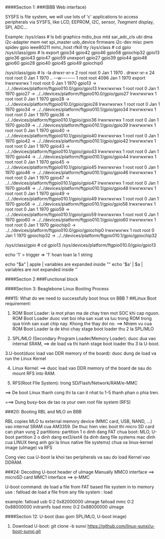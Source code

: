 ####Section 1:
###(BBB Web interface)

SYSFS is file system, we will use lots of 'c' applications to access peripherals via SYSFS,
like LCD, EEPROM, I2C, sensor, 7segment display, SPI, ADC...

Example:
/sys/class # ls
bdi          graphics     mdio_bus     mtd          sar_adc_cls  ubi
dma          i2c-adapter  mem          net          spi_master   usb_device
firmware     i2c-dev      misc         pwm          spidev
gpio         ieee80211    mmc_host     rfkill       tty
/sys/class # cd gpio
/sys/class/gpio # ls
export      gpio34      gpio42      gpio46      gpio58      gpiochip32
gpio13      gpio36      gpio43      gpio47      gpio59      unexport
gpio27      gpio39      gpio44      gpio48      gpio60
gpio28      gpio40      gpio45      gpio49      gpiochip0

/sys/class/gpio # ls -la
drwxr-xr-x    2 root     root             0 Jan  1  1970 .
drwxr-xr-x   24 root     root             0 Jan  1  1970 ..
--w-------    1 root     root          4096 Jan  1  1970 export
lrwxrwxrwx    1 root     root             0 Jan  1  1970 gpio13 -> ../../devices/platform/ftgpio010.0/gpio/gpio13
lrwxrwxrwx    1 root     root             0 Jan  1  1970 gpio27 -> ../../devices/platform/ftgpio010.0/gpio/gpio27
lrwxrwxrwx    1 root     root             0 Jan  1  1970 gpio28 -> ../../devices/platform/ftgpio010.0/gpio/gpio28
lrwxrwxrwx    1 root     root             0 Jan  1  1970 gpio34 -> ../../devices/platform/ftgpio010.1/gpio/gpio34
lrwxrwxrwx    1 root     root             0 Jan  1  1970 gpio36 -> ../../devices/platform/ftgpio010.1/gpio/gpio36
lrwxrwxrwx    1 root     root             0 Jan  1  1970 gpio39 -> ../../devices/platform/ftgpio010.1/gpio/gpio39
lrwxrwxrwx    1 root     root             0 Jan  1  1970 gpio40 -> ../../devices/platform/ftgpio010.1/gpio/gpio40
lrwxrwxrwx    1 root     root             0 Jan  1  1970 gpio42 -> ../../devices/platform/ftgpio010.1/gpio/gpio42
lrwxrwxrwx    1 root     root             0 Jan  1  1970 gpio43 -> ../../devices/platform/ftgpio010.1/gpio/gpio43
lrwxrwxrwx    1 root     root             0 Jan  1  1970 gpio44 -> ../../devices/platform/ftgpio010.1/gpio/gpio44
lrwxrwxrwx    1 root     root             0 Jan  1  1970 gpio45 -> ../../devices/platform/ftgpio010.1/gpio/gpio45
lrwxrwxrwx    1 root     root             0 Jan  1  1970 gpio46 -> ../../devices/platform/ftgpio010.1/gpio/gpio46
lrwxrwxrwx    1 root     root             0 Jan  1  1970 gpio47 -> ../../devices/platform/ftgpio010.1/gpio/gpio47
lrwxrwxrwx    1 root     root             0 Jan  1  1970 gpio48 -> ../../devices/platform/ftgpio010.1/gpio/gpio48
lrwxrwxrwx    1 root     root             0 Jan  1  1970 gpio49 -> ../../devices/platform/ftgpio010.1/gpio/gpio49
lrwxrwxrwx    1 root     root             0 Jan  1  1970 gpio58 -> ../../devices/platform/ftgpio010.1/gpio/gpio58
lrwxrwxrwx    1 root     root             0 Jan  1  1970 gpio59 -> ../../devices/platform/ftgpio010.1/gpio/gpio59
lrwxrwxrwx    1 root     root             0 Jan  1  1970 gpio60 -> ../../devices/platform/ftgpio010.1/gpio/gpio60
lrwxrwxrwx    1 root     root             0 Jan  1  1970 gpiochip0 -> ../../devices/platform/ftgpio010.0/gpio/gpiochip0
lrwxrwxrwx    1 root     root             0 Jan  1  1970 gpiochip32 -> ../../devices/platform/ftgpio010.1/gpio/gpiochip32

/sys/class/gpio # cd gpio13
/sys/devices/platform/ftgpio010.0/gpio/gpio13

echo '1' > trigger  => '1' hoan toan la 1 string

echo "$a"        | apple       | variables are expanded inside ""
echo '$a'        | $a          | variables are not expanded inside ''

####Section 2
###Functional block

####Section 3: Beaglebone Linux Booting Process

###15: What do we need to successfully boot linux on BBB ?
##Linux Boot requirement:
1. ROM Boot Loader: la mot phan ma de chay tren mot SOC khi cap nguon. ROM Boot Loader duoc viet boi nha san xuat va luu trong
ROM trong qua trinh san xuat chip nay. Khong the thay doi no.
==> Nhiem vu cua ROM Boot Loader la de khoi chay stage boot loader thu 2 la SPL/MLO

2. SPL/MLO (Secondary Program Loader/Memory Loader): duoc dua vao internal SRAM, ==> de load va thi hanh stage boot loader thu 3 
la U-boot.

3.U-boot(duoc load vao DDR memory of the board): duoc dung de load va run the Linux Kernel 

4. Linux Kernel: ==> duoc load vao DDR memory of the board de sau do mount RFS into RAM.

5. RFS(Root FIle System): trong SD/Flash/Network/RAM/e-MMC

==> De boot Linux thanh cong thi ta can it nhat tu 1-5 thanh phan o phia tren.

===> Dung busy-box de tao ra your own root file system (RFS)


###20: Booting RBL and MLO on BBB

RBL copies MLO tu external memory device (MMC card, USB, NAND, ...) vao internal SRAM cua AM3359.
De thuc hien viec boot thi micro SD card can phan vung 2 partitions:
partition 1 o dinh dang FAT chua boot: MLO, U-boot
partition 2 o dinh dang ext3/ext4 (la dinh dang file systems mac dinh cua LINUX tieng anh goi la linux native file systems) chua va linux-kernel image (uImage) va RFS

Cong viec cua U-boot la khoi tao peripherals va sau do load Kernel vao DDRAM.

###24: Decoding U-boot header of uImage Manually
MMC0 interface ==> microSD card
MMC1 interface ==> e-MMC

U-boot command:
de load a file from FAT based file system in to memory use : fatload
de load a file from any file system : load

example:
fatload usb 0:2 0x82000000 uImage
fatload mmc 0:2 0x88000000 initramfs
load mmc 0:2 0x88000000 uImage


####Section 12: U-boot (bao gom SPL/MLO, U-boot image)

1. Download U-boot:
git clone -b sunxi https://github.com/linux-sunxi/u-boot-sunxi.git

